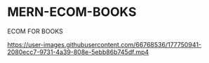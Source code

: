 # MERN-ECOM-BOOKS
ECOM FOR BOOKS


https://user-images.githubusercontent.com/66768536/177750941-2080ecc7-9731-4a39-808e-5ebb86b745df.mp4

